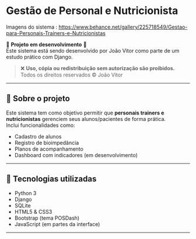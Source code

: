 # Gestão de Personal e Nutricionista
Imagens do sistema : https://www.behance.net/gallery/225718549/Gestao-para-Personais-Trainers-e-Nutricionistas


🚧 **Projeto em desenvolvimento** 🚧  
Este sistema está sendo desenvolvido por João Vitor como parte de um estudo prático com Django.

> ❌ **Uso, cópia ou redistribuição sem autorização são proibidos.**  
> Todos os direitos reservados © João Vitor

---

## 📌 Sobre o projeto

Este sistema tem como objetivo permitir que **personais trainers e nutricionistas** gerenciem seus alunos/pacientes de forma prática.  
Inclui funcionalidades como:

- Cadastro de alunos
- Registro de bioimpedância
- Planos de acompanhamento
- Dashboard com indicadores (em desenvolvimento)

---

## 🚀 Tecnologias utilizadas

- Python 3
- Django
- SQLite
- HTML5 & CSS3
- Bootstrap (tema POSDash)
- JavaScript (em partes da interface)

---




